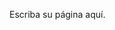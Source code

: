 <!-- 
.. title: MATLAB Básico
.. slug: matlab-basico
.. date: 2017-07-03 17:34:34 UTC-05:00
.. tags: 
.. category: 
.. link: 
.. description: 
.. type: text
-->

Escriba su página aquí.
